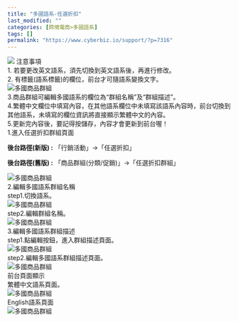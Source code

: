 ```yaml
---
title: "多國語系-任選折扣"
last_modified: ""
categories: [跨境電商>多國語系]
tags: []
permalink: "https://www.cyberbiz.io/support/?p=7316"
---
```


![](https://www.cyberbiz.io/support/wp-content/uploads/2021/08/多國版本圖.png) 注意事項  
1\. 若要更改英文語系，須先切換到英文語系後，再進行修改。  
2\. 有標籤(語系標籤)的欄位，前台才可隨語系變換文字。  
![多國商品群組](https://www.cyberbiz.co/support/wp-content/uploads/2020/05/多國-商品群組01.png)  
3.商品群組可編輯多國語系的欄位為“群組名稱”及“群組描述”。  
4.繁體中文欄位中填寫內容，在其他語系欄位中未填寫該語系內容時，前台切換到其他語系，未填寫的欄位資訊將直接顯示繁體中文的內容。  
5.更新完內容後，要記得按儲存，內容才會更新到前台喔！  
1.進入任選折扣群組頁面  

**後台路徑(新版) :** 「行銷活動」→「任選折扣」  

**後台路徑(舊版) :** 「商品群組(分類/促銷)」→「任選折扣群組」  

![多國商品群組](https://www.cyberbiz.co/support/wp-content/uploads/2020/05/多國-任選折扣01.png)  
2.編輯多國語系群組名稱  
step1.切換語系。  
![多國商品群組](https://www.cyberbiz.co/support/wp-content/uploads/2020/05/多國-任選折扣02.png)  
step2.編輯群組名稱。  
![多國商品群組](https://www.cyberbiz.co/support/wp-content/uploads/2020/05/多國-任選折扣03.png)  
3.編輯多國語系群組描述  
step1.點編輯按鈕，進入群組描述頁面。  
![多國商品群組](https://www.cyberbiz.co/support/wp-content/uploads/2020/05/多國-任選折扣04.png)  
step2.編輯多國語系群組描述頁面。  
![多國商品群組](https://www.cyberbiz.co/support/wp-content/uploads/2020/05/多國-任選折扣05.png)  
前台頁面顯示  
繁體中文語系頁面。  
![多國商品群組](https://www.cyberbiz.co/support/wp-content/uploads/2020/05/多國-任選折扣06.png)  
English語系頁面  
![多國商品群組](https://www.cyberbiz.co/support/wp-content/uploads/2020/05/多國-任選折扣07.png)  

